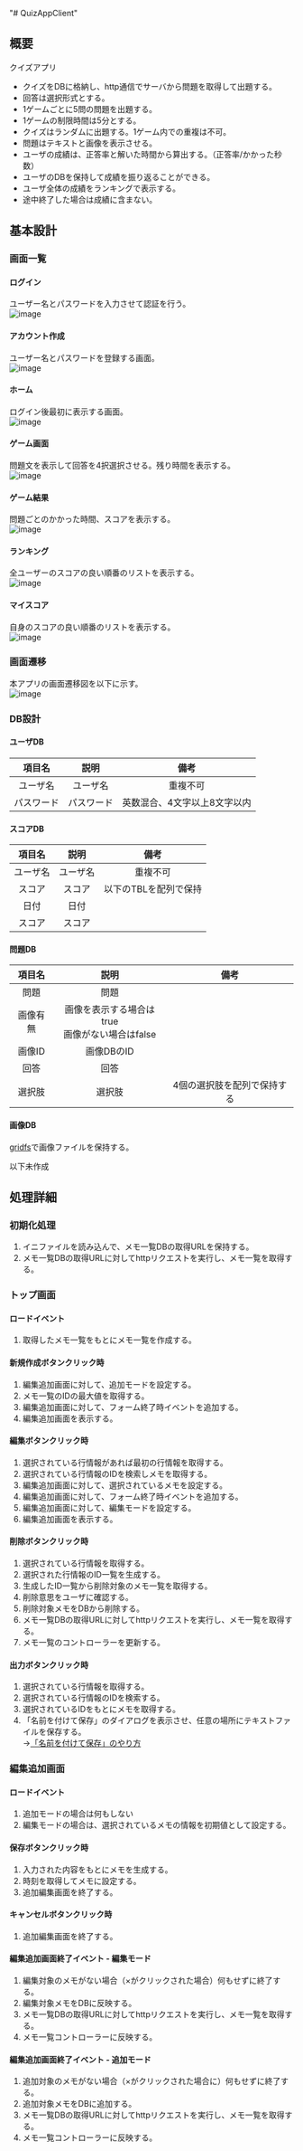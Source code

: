 "# QuizAppClient" 
## 概要  
クイズアプリ  
- クイズをDBに格納し、http通信でサーバから問題を取得して出題する。  
- 回答は選択形式とする。
- 1ゲームごとに5問の問題を出題する。
- 1ゲームの制限時間は5分とする。
- クイズはランダムに出題する。1ゲーム内での重複は不可。
- 問題はテキストと画像を表示させる。
- ユーザの成績は、正答率と解いた時間から算出する。（正答率/かかった秒数）  
- ユーザのDBを保持して成績を振り返ることができる。
- ユーザ全体の成績をランキングで表示する。
- 途中終了した場合は成績に含まない。

## 基本設計  

### 画面一覧  
#### ログイン  
ユーザー名とパスワードを入力させて認証を行う。  
![image](https://user-images.githubusercontent.com/92729088/159005805-5b825d7b-cd26-4aa1-9eec-5730df2a5572.png)
#### アカウント作成  
ユーザー名とパスワードを登録する画面。  
![image](https://user-images.githubusercontent.com/92729088/159006264-c9f3803b-b5d6-4a82-90e5-5a145be6d678.png)
#### ホーム  
ログイン後最初に表示する画面。  
![image](https://user-images.githubusercontent.com/92729088/159006207-d62890e9-04dd-44b5-acea-869ac88918c8.png)
#### ゲーム画面  
問題文を表示して回答を4択選択させる。残り時間を表示する。  
![image](https://user-images.githubusercontent.com/92729088/159007439-79817b4c-b5c4-4233-99e9-d88dd56536a8.png)
#### ゲーム結果  
問題ごとのかかった時間、スコアを表示する。  
![image](https://user-images.githubusercontent.com/92729088/159006293-b6158fc5-e93d-43c7-8b19-7f5970760d22.png)
#### ランキング   
全ユーザーのスコアの良い順番のリストを表示する。  
![image](https://user-images.githubusercontent.com/92729088/159006299-15232c28-b453-4486-b22e-16ae1e91da43.png)
#### マイスコア   
自身のスコアの良い順番のリストを表示する。  
![image](https://user-images.githubusercontent.com/92729088/159006303-327333e4-ea03-4515-9d39-cd7b773437b2.png)

### 画面遷移  
本アプリの画面遷移図を以下に示す。  
![image](https://user-images.githubusercontent.com/92729088/159012712-fae4a50e-bf72-4e57-82ed-6f5cd067c678.png)


### DB設計  
#### ユーザDB  
|  項目名  |  説明  |  備考  |
| :---: | :---: | :---: |
|  ユーザ名  |  ユーザ名  |  重複不可  |
|  パスワード  |  パスワード  |  英数混合、4文字以上8文字以内  |

#### スコアDB  
|  項目名  |  説明  |  備考  |
| :---: | :---: | :---: |
|  ユーザ名  |  ユーザ名  |  重複不可  |  
|  スコア  |  スコア  |  以下のTBLを配列で保持  |
|  日付  |  日付  ||
|  スコア  |  スコア  ||

#### 問題DB  
|  項目名  |  説明  |  備考  |
| :---: | :---: | :---: |
|  問題  |  問題  ||
|  画像有無  |  画像を表示する場合はtrue <br>  画像がない場合はfalse||
|  画像ID  |  画像DBのID  ||
|  回答  |  回答  ||
|  選択肢  |  選択肢  |  4個の選択肢を配列で保持する  |

#### 画像DB  
[gridfs](https://docs.mongodb.com/manual/core/gridfs/#:~:text=GridFS%20is%20a%20specification%20for,chunk%20as%20a%20separate%20document)で画像ファイルを保持する。


以下未作成

## 処理詳細  
### 初期化処理  
1. イニファイルを読み込んで、メモ一覧DBの取得URLを保持する。
2. メモ一覧DBの取得URLに対してhttpリクエストを実行し、メモ一覧を取得する。
### トップ画面  
#### ロードイベント  
1. 取得したメモ一覧をもとにメモ一覧を作成する。
#### 新規作成ボタンクリック時  
1. 編集追加画面に対して、追加モードを設定する。
2. メモ一覧のIDの最大値を取得する。
3. 編集追加画面に対して、フォーム終了時イベントを追加する。
4. 編集追加画面を表示する。
#### 編集ボタンクリック時  
1. 選択されている行情報があれば最初の行情報を取得する。
2. 選択されている行情報のIDを検索しメモを取得する。
3. 編集追加画面に対して、選択されているメモを設定する。
4. 編集追加画面に対して、フォーム終了時イベントを追加する。
5. 編集追加画面に対して、編集モードを設定する。
6. 編集追加画面を表示する。
#### 削除ボタンクリック時  
1. 選択されている行情報を取得する。
2. 選択された行情報のID一覧を生成する。
3. 生成したID一覧から削除対象のメモ一覧を取得する。
4. 削除意思をユーザに確認する。
5. 削除対象メモをDBから削除する。
6. メモ一覧DBの取得URLに対してhttpリクエストを実行し、メモ一覧を取得する。
7. メモ一覧のコントローラーを更新する。
#### 出力ボタンクリック時  
1. 選択されている行情報を取得する。
2. 選択されている行情報のIDを検索する。
3. 選択されているIDをもとにメモを取得する。
4. 「名前を付けて保存」のダイアログを表示させ、任意の場所にテキストファイルを保存する。  
→[「名前を付けて保存」のやり方](https://dobon.net/vb/dotnet/form/savefiledialog.html)
### 編集追加画面  
#### ロードイベント  
1. 追加モードの場合は何もしない
2. 編集モードの場合は、選択されているメモの情報を初期値として設定する。
#### 保存ボタンクリック時  
1. 入力された内容をもとにメモを生成する。
2. 時刻を取得してメモに設定する。
3. 追加編集画面を終了する。
#### キャンセルボタンクリック時  
1. 追加編集画面を終了する。
#### 編集追加画面終了イベント - 編集モード  
1. 編集対象のメモがない場合（×がクリックされた場合）何もせずに終了する。
2. 編集対象メモをDBに反映する。
3. メモ一覧DBの取得URLに対してhttpリクエストを実行し、メモ一覧を取得する。
4. メモ一覧コントローラーに反映する。
#### 編集追加画面終了イベント - 追加モード  
1. 追加対象のメモがない場合（×がクリックされた場合に）何もせずに終了する。
2. 追加対象メモをDBに追加する。
3. メモ一覧DBの取得URLに対してhttpリクエストを実行し、メモ一覧を取得する。
4. メモ一覧コントローラーに反映する。
